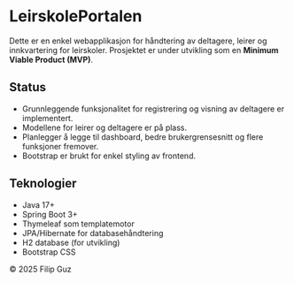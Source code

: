 # LeirskolePortalen

Dette er en enkel webapplikasjon for håndtering av deltagere, leirer og innkvartering for leirskoler. Prosjektet er under utvikling som en **Minimum Viable Product (MVP)**.

## Status

- Grunnleggende funksjonalitet for registrering og visning av deltagere er implementert.
- Modellene for leirer og deltagere er på plass.
- Planlegger å legge til dashboard, bedre brukergrensesnitt og flere funksjoner fremover.
- Bootstrap er brukt for enkel styling av frontend.

## Teknologier

- Java 17+
- Spring Boot 3+
- Thymeleaf som templatemotor
- JPA/Hibernate for databasehåndtering
- H2 database (for utvikling)
- Bootstrap CSS


© 2025 Filip Guz
